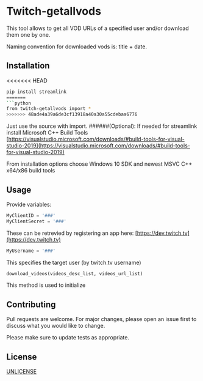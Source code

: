 # Twitch-getallvods

This tool allows to get all VOD URLs of a specified user and/or download them one by one.

Naming convention for downloaded vods is: title + date.

## Installation

<<<<<<< HEAD
```bash
pip install streamlink
=======
```python
from twitch-getallvods import *
>>>>>>> 48ade4a39a6de3cf13918a40a30a55cdebaa6776
```
Just use the source with import.
######(Optional):
If needed for streamlink install Microsoft C++ Build Tools [https://visualstudio.microsoft.com/downloads/#build-tools-for-visual-studio-2019](https://visualstudio.microsoft.com/downloads/#build-tools-for-visual-studio-2019)

From installation options choose Windows 10 SDK and newest MSVC C++ x64/x86 build tools

## Usage

Provide variables:
```python
MyClientID = '###'
MyClientSecret = '###'
```
These can be retrevied by registering an app here: [https://dev.twitch.tv](https://dev.twitch.tv)
```python
MyUsername = '###'
```
This specifies the target user (by twitch.tv username)
```python
download_videos(videos_desc_list, videos_url_list) 
```
This method is used to initialize 


## Contributing
Pull requests are welcome. For major changes, please open an issue first to discuss what you would like to change.

Please make sure to update tests as appropriate.

## License
[UNLICENSE](https://unlicense.org/)
